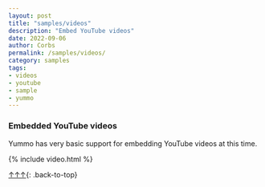 ```yaml
---
layout: post
title: "samples/videos"
description: "Embed YouTube videos"
date: 2022-09-06
author: Corbs
permalink: /samples/videos/
category: samples
tags:
- videos
- youtube
- sample
- yummo
---
```


### Embedded YouTube videos

Yummo has very basic support for embedding YouTube videos at this time.  

{% include video.html %}

[↑↑↑](#){: .back-to-top}
